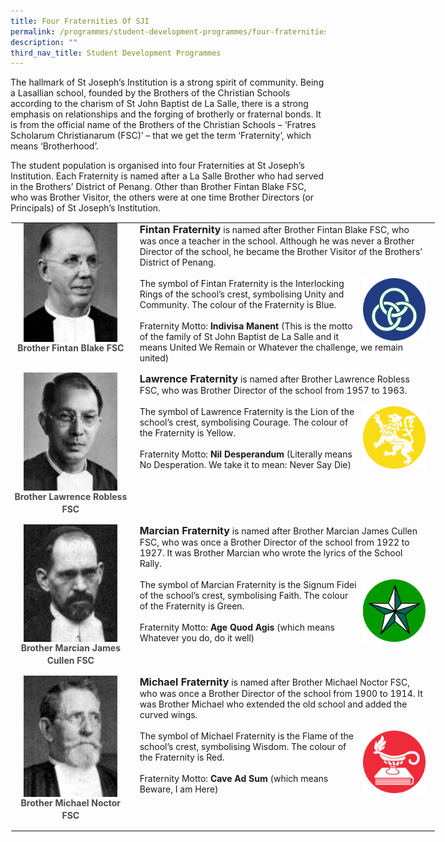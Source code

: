 ```yaml
---
title: Four Fraternities Of SJI
permalink: /programmes/student-development-programmes/four-fraternities-of-sji/
description: ""
third_nav_title: Student Development Programmes
---
```

The hallmark of St Joseph’s Institution is a strong spirit of community. Being a Lasallian school, founded by the Brothers of the Christian Schools according to the charism of St John Baptist de La Salle, there is a strong emphasis on relationships and the forging of brotherly or fraternal bonds. It is from the official name of the Brothers of the Christian Schools – ‘Fratres Scholarum Christianarum (FSC)’ – that we get the term ‘Fraternity’, which means ‘Brotherhood’.

  

The student population is organised into four Fraternities at St Joseph’s Institution. Each Fraternity is named after a La Salle Brother who had served in the Brothers’ District of Penang. Other than Brother Fintan Blake FSC, who was Brother Visitor, the others were at one time Brother Directors (or Principals) of St Joseph’s Institution.

  

<table style="margin: auto; outline: 0px; padding: 0px; border-collapse: collapse; clear: both; border: 1px solid transparent; table-layout: fixed; width: 680px;" class="ive_eobj_center ives_tab_kosong"><tbody style="margin: 0px; outline: 0px; padding: 0px;"><tr style="margin: 0px; outline: 0px; padding: 0px;"><td style="margin: 0px; outline: 0px; padding: 0px 15px 15px 0px; vertical-align: top; width: 200px;"><img style="margin: auto; outline: none; padding: 0px; border: none; clear: both; display: block; width: 150px;" class="ive_eobj_center" alt="Brother Fintan Blake FSC.jpg" src="/images/Brother%20Fintan%20Blake%20FSC.jpeg"><div style="margin: 0px; outline: 0px; padding: 0px; line-height: 19.6px; color: rgb(76, 75, 75); text-align: center;"><b style="margin: 0px; outline: 0px; padding: 0px;">Brother Fintan Blake FSC</b></div></td><td style="margin: 0px; outline: 0px; padding: 0px 15px 15px 0px; vertical-align: top; width: 480px;"><b style="margin: 0px; outline: 0px; padding: 0px;"><font style="margin: 0px; outline: 0px; padding: 0px;" size="3">Fintan Fraternity</font></b><span>&nbsp;</span>is named after Brother Fintan Blake FSC, who was once a teacher in the school. Although he was never a Brother Director of the school, he became the Brother Visitor of the Brothers’ District of Penang.<br style="margin: 0px; outline: 0px; padding: 0px;"><br style="margin: 0px; outline: 0px; padding: 0px;"><img style="margin: 0px 0px 0px 10px; outline: none; padding: 0px; border: none; float: right; width: 100px; height: 100px;" class="ive_eobj_right" alt="Fintan.png" width="100%" src="/images/Fintan.png">The symbol of Fintan Fraternity is the Interlocking Rings of the school’s crest, symbolising Unity and Community. The colour of the Fraternity is Blue.<br style="margin: 0px; outline: 0px; padding: 0px;"><br style="margin: 0px; outline: 0px; padding: 0px;">Fraternity Motto:<span>&nbsp;</span><b style="margin: 0px; outline: 0px; padding: 0px;">Indivisa Manent</b><span>&nbsp;</span>(This is the motto of the family of St John Baptist de La Salle and it means United We Remain or Whatever the challenge, we remain united)</td></tr><tr style="margin: 0px; outline: 0px; padding: 0px;"><td style="margin: 0px; outline: 0px; padding: 0px 15px 15px 0px; vertical-align: top;"><img style="margin: auto; outline: none; padding: 0px; border: none; clear: both; display: block; width: 150px;" class="ive_eobj_center" alt="Brother Lawrence Robless FSC.jpg" src="/images/Brother%20Lawrence%20Robless%20FSC.jpeg"><div style="margin: 0px; outline: 0px; padding: 0px; line-height: 19.6px; color: rgb(76, 75, 75); text-align: center;"><b style="margin: 0px; outline: 0px; padding: 0px;">Brother Lawrence Robless FSC</b></div></td><td style="margin: 0px; outline: 0px; padding: 0px 15px 15px 0px; vertical-align: top;"><b style="margin: 0px; outline: 0px; padding: 0px;"><font style="margin: 0px; outline: 0px; padding: 0px;" size="3">Lawrence Fraternity</font></b><span>&nbsp;</span>is named after Brother Lawrence Robless FSC, who was Brother Director of the school from 1957 to 1963.<br style="margin: 0px; outline: 0px; padding: 0px;"><br style="margin: 0px; outline: 0px; padding: 0px;"><img style="margin: 0px 0px 0px 10px; outline: none; padding: 0px; border: none; float: right; width: 100px; height: 100px;" class="ive_eobj_right" alt="Lawrence.png" width="100%" src="/images/Lawrence.png">The symbol of Lawrence Fraternity is the Lion of the school’s crest, symbolising Courage. The colour of the Fraternity is Yellow.<br style="margin: 0px; outline: 0px; padding: 0px;"><br style="margin: 0px; outline: 0px; padding: 0px;">Fraternity Motto:<span>&nbsp;</span><b style="margin: 0px; outline: 0px; padding: 0px;">Nil Desperandum</b><span>&nbsp;</span>(Literally means No Desperation. We take it to mean: Never Say Die)</td></tr><tr style="margin: 0px; outline: 0px; padding: 0px;"><td style="margin: 0px; outline: 0px; padding: 0px 15px 15px 0px; vertical-align: top;"><img style="margin: auto; outline: none; padding: 0px; border: none; clear: both; display: block; width: 150px;" class="ive_eobj_center" alt="Brother Marcian James Cullen FSC.jpg" src="/images/Brother%20Marcian%20James%20Cullen%20FSC.jpeg"><div style="margin: 0px; outline: 0px; padding: 0px; line-height: 19.6px; color: rgb(76, 75, 75); text-align: center;"><b style="margin: 0px; outline: 0px; padding: 0px;">Brother Marcian James Cullen FSC</b></div></td><td style="margin: 0px; outline: 0px; padding: 0px 15px 15px 0px; vertical-align: top;"><b style="margin: 0px; outline: 0px; padding: 0px;"><font style="margin: 0px; outline: 0px; padding: 0px;" size="3">Marcian Fraternity</font></b><span>&nbsp;</span>is named after Brother Marcian James Cullen FSC, who was once a Brother Director of the school from 1922 to 1927. It was Brother Marcian who wrote the lyrics of the School Rally.<br style="margin: 0px; outline: 0px; padding: 0px;"><br style="margin: 0px; outline: 0px; padding: 0px;"><img style="margin: 0px 0px 0px 10px; outline: none; padding: 0px; border: none; float: right; width: 100px; height: 100px;" class="ive_eobj_right" alt="Marcian.png" width="100%" src="/images/Marcian.png">The symbol of Marcian Fraternity is the Signum Fidei of the school’s crest, symbolising Faith. The colour of the Fraternity is Green.<br style="margin: 0px; outline: 0px; padding: 0px;"><br style="margin: 0px; outline: 0px; padding: 0px;">Fraternity Motto:<span>&nbsp;</span><b style="margin: 0px; outline: 0px; padding: 0px;">Age Quod Agis</b><span>&nbsp;</span>(which means Whatever you do, do it well)</td></tr><tr style="margin: 0px; outline: 0px; padding: 0px;"><td style="margin: 0px; outline: 0px; padding: 0px 15px 15px 0px; vertical-align: top;"><img style="margin: auto; outline: none; padding: 0px; border: none; clear: both; display: block; width: 150px;" class="ive_eobj_center" alt="Brother Michael Noctor FSC.jpg" src="/images/Brother%20Michael%20Noctor%20FSC.jpeg"><div style="margin: 0px; outline: 0px; padding: 0px; line-height: 19.6px; color: rgb(76, 75, 75); text-align: center;"><b style="margin: 0px; outline: 0px; padding: 0px;">Brother Michael Noctor FSC</b></div></td><td style="margin: 0px; outline: 0px; padding: 0px 15px 15px 0px; vertical-align: top;"><b style="margin: 0px; outline: 0px; padding: 0px;"><font style="margin: 0px; outline: 0px; padding: 0px;" size="3">Michael Fraternity</font></b><span>&nbsp;</span>is named after Brother Michael Noctor FSC, who was once a Brother Director of the school from 1900 to 1914. It was Brother Michael who extended the old school and added the curved wings.<br style="margin: 0px; outline: 0px; padding: 0px;"><br style="margin: 0px; outline: 0px; padding: 0px;"><img style="margin: 0px 0px 0px 10px; outline: none; padding: 0px; border: none; float: right; width: 100px; height: 100px;" class="ive_eobj_right" alt="Michael.png" width="100%" src="/images/Michael.png">The symbol of Michael Fraternity is the Flame of the school’s crest, symbolising Wisdom. The colour of the Fraternity is Red.<br style="margin: 0px; outline: 0px; padding: 0px;"><br style="margin: 0px; outline: 0px; padding: 0px;">Fraternity Motto:<span>&nbsp;</span><b style="margin: 0px; outline: 0px; padding: 0px;">Cave Ad Sum</b><span>&nbsp;</span>(which means Beware, I am Here)</td></tr></tbody></table>